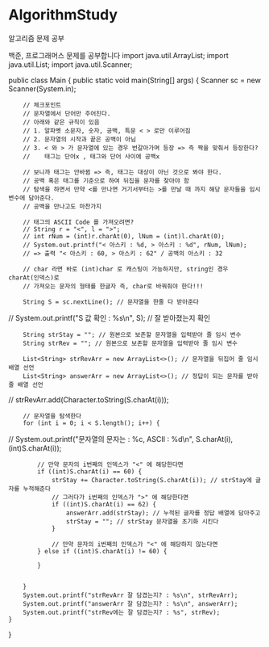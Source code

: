 # AlgorithmStudy
알고리즘 문제 공부

백준, 프로그래머스 문제를 공부합니다
import java.util.ArrayList;
import java.util.List;
import java.util.Scanner;

public class Main {
    public static void main(String[] args) {
        Scanner sc = new Scanner(System.in);

        // 체크포인트
        // 문자열에서 단어만 주어진다.
        // 아래와 같은 규칙이 있음
        // 1. 알파벳 소문자, 숫자, 공백, 특문 < > 로만 이루어짐
        // 2. 문자열의 시작과 끝은 공백이 아님
        // 3. < 와 > 가 문자열에 있는 경우 번갈아가며 등장 => 즉 짝을 맞춰서 등장한다?
        // 	  태그는 단어x , 태그와 단어 사이에 공백x
        
        // 보니까 태그는 안바뀜 => 즉, 태그는 대상이 아닌 것으로 봐야 한다.
        // 공백 혹은 태그를 기준으로 하여 뒤집을 문자를 찾아야 함
        // 탐색을 하면서 만약 <를 만나면 거기서부터는 >를 만날 때 까지 해당 문자들을 임시변수에 담아준다.
        // 공백을 만나고도 마찬가지
        
        // 태그의 ASCII Code 를 가져오려면?
        // String r = "<", l = ">";
        // int rNum = (int)r.charAt(0), lNum = (int)l.charAt(0);
        // System.out.printf("< 아스키 : %d, > 아스키 : %d", rNum, lNum);
        // => 출력 "< 아스키 : 60, > 아스키 : 62" / 공백의 아스키 : 32
        
        // char 라면 바로 (int)char 로 캐스팅이 가능하지만, string인 경우 charAt(인덱스)로
        // 가져오는 문자의 형태를 한글자 즉, char로 바꿔줘야 한다!!!
        
        String S = sc.nextLine(); // 문자열을 한줄 다 받아준다
//        System.out.printf("S 값 확인 : %s\n", S); // 잘 받아졌는지 확인
        
        String strStay = ""; // 원본으로 보존할 문자열을 입력받아 줄 임시 변수
        String strRev = ""; // 원본으로 보존할 문자열을 입력받아 줄 임시 변수
        
        List<String> strRevArr = new ArrayList<>(); // 문자열을 뒤집어 줄 임시배열 선언
        List<String> answerArr = new ArrayList<>(); // 정답이 되는 문자를 받아줄 배열 선언
        
//        		strRevArr.add(Character.toString(S.charAt(i)));

        // 문자열을 탐색한다
        for (int i = 0; i < S.length(); i++) {
//        	System.out.printf("문자열의 문자는 : %c, ASCII : %d\n", S.charAt(i), (int)S.charAt(i));
        	
        	// 만약 문자의 i번째의 인덱스가 "<" 에 해당한다면
        	if ((int)S.charAt(i) == 60) {
        		strStay += Character.toString(S.charAt(i)); // strStay에 글자를 누적해준다
        		// 그러다가 i번째의 인덱스가 ">" 에 해당한다면
        		if ((int)S.charAt(i) == 62) {
        			answerArr.add(strStay); // 누적된 글자를 정답 배열에 담아주고
        			strStay = ""; // strStay 문자열을 초기화 시킨다 
        		}
        		
        		// 만약 문자의 i번째의 인덱스가 "<" 에 해당하지 않는다면
        	} else if ((int)S.charAt(i) != 60) {
        		
        	}
        	
        	
        }
        System.out.printf("strRevArr 잘 담겼는지? : %s\n", strRevArr);
        System.out.printf("answerArr 잘 담겼는지? : %s\n", answerArr);
        System.out.printf("strRev에는 잘 담겼는지? : %s", strRev);
    }
}
